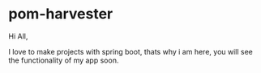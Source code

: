 # pom-harvester
Hi All,

I love to make projects with spring boot, thats why i am here, you will see the functionality of my app soon.


